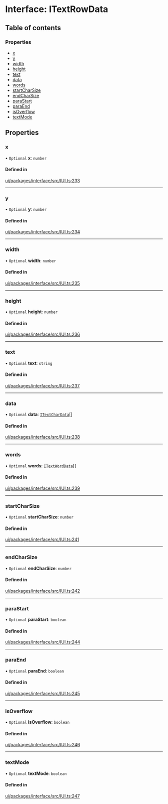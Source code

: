 # Interface: ITextRowData

## Table of contents

### Properties

- [x](ITextRowData.md#x)
- [y](ITextRowData.md#y)
- [width](ITextRowData.md#width)
- [height](ITextRowData.md#height)
- [text](ITextRowData.md#text)
- [data](ITextRowData.md#data)
- [words](ITextRowData.md#words)
- [startCharSize](ITextRowData.md#startcharsize)
- [endCharSize](ITextRowData.md#endcharsize)
- [paraStart](ITextRowData.md#parastart)
- [paraEnd](ITextRowData.md#paraend)
- [isOverflow](ITextRowData.md#isoverflow)
- [textMode](ITextRowData.md#textmode)

## Properties

### x

• `Optional` **x**: `number`

#### Defined in

[ui/packages/interface/src/IUI.ts:233](https://github.com/leaferjs/leafer-ui/blob/e76fc82/packages/interface/src/IUI.ts#L233)

___

### y

• `Optional` **y**: `number`

#### Defined in

[ui/packages/interface/src/IUI.ts:234](https://github.com/leaferjs/leafer-ui/blob/e76fc82/packages/interface/src/IUI.ts#L234)

___

### width

• `Optional` **width**: `number`

#### Defined in

[ui/packages/interface/src/IUI.ts:235](https://github.com/leaferjs/leafer-ui/blob/e76fc82/packages/interface/src/IUI.ts#L235)

___

### height

• `Optional` **height**: `number`

#### Defined in

[ui/packages/interface/src/IUI.ts:236](https://github.com/leaferjs/leafer-ui/blob/e76fc82/packages/interface/src/IUI.ts#L236)

___

### text

• `Optional` **text**: `string`

#### Defined in

[ui/packages/interface/src/IUI.ts:237](https://github.com/leaferjs/leafer-ui/blob/e76fc82/packages/interface/src/IUI.ts#L237)

___

### data

• `Optional` **data**: [`ITextCharData`](ITextCharData.md)[]

#### Defined in

[ui/packages/interface/src/IUI.ts:238](https://github.com/leaferjs/leafer-ui/blob/e76fc82/packages/interface/src/IUI.ts#L238)

___

### words

• `Optional` **words**: [`ITextWordData`](ITextWordData.md)[]

#### Defined in

[ui/packages/interface/src/IUI.ts:239](https://github.com/leaferjs/leafer-ui/blob/e76fc82/packages/interface/src/IUI.ts#L239)

___

### startCharSize

• `Optional` **startCharSize**: `number`

#### Defined in

[ui/packages/interface/src/IUI.ts:241](https://github.com/leaferjs/leafer-ui/blob/e76fc82/packages/interface/src/IUI.ts#L241)

___

### endCharSize

• `Optional` **endCharSize**: `number`

#### Defined in

[ui/packages/interface/src/IUI.ts:242](https://github.com/leaferjs/leafer-ui/blob/e76fc82/packages/interface/src/IUI.ts#L242)

___

### paraStart

• `Optional` **paraStart**: `boolean`

#### Defined in

[ui/packages/interface/src/IUI.ts:244](https://github.com/leaferjs/leafer-ui/blob/e76fc82/packages/interface/src/IUI.ts#L244)

___

### paraEnd

• `Optional` **paraEnd**: `boolean`

#### Defined in

[ui/packages/interface/src/IUI.ts:245](https://github.com/leaferjs/leafer-ui/blob/e76fc82/packages/interface/src/IUI.ts#L245)

___

### isOverflow

• `Optional` **isOverflow**: `boolean`

#### Defined in

[ui/packages/interface/src/IUI.ts:246](https://github.com/leaferjs/leafer-ui/blob/e76fc82/packages/interface/src/IUI.ts#L246)

___

### textMode

• `Optional` **textMode**: `boolean`

#### Defined in

[ui/packages/interface/src/IUI.ts:247](https://github.com/leaferjs/leafer-ui/blob/e76fc82/packages/interface/src/IUI.ts#L247)
